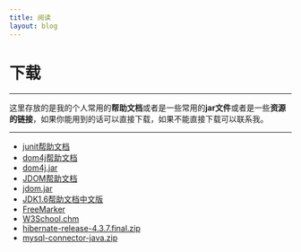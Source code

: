 ```yaml
---
title: 阅读
layout: blog
---
```

<link rel="stylesheet" href="/res/css/page.css">
<h1 class="category">下载</h1>

------------------

这里存放的是我的个人常用的**帮助文档**或者是一些常用的**jar文件**或者是一些**资源的链接**，如果你能用到的话可以直接下载，如果不能直接下载可以联系我。

-------------------

* [junit帮助文档](/resource/Junit3.8.1.chm) 
* [dom4j帮助文档](/resource/dom4j.chm)
* [dom4j.jar](/resource/dom4j-1.6.1.jar)
* [JDOM帮助文档](/resource/jdom.chm)
* [jdom.jar](/resource/jdom.jar)
* [JDK1.6帮助文档中文版](/resource/JDK1.6.CHM)
* [FreeMarker](/resource/FreeMarker.pdf) 
* [W3School.chm](/resource/W3School.chm)
* [hibernate-release-4.3.7.final.zip](/resource/hibernate-release-4.3.7.Final.zip)
* [mysql-connector-java.zip](/resource/mysql-connector-java.zip)
